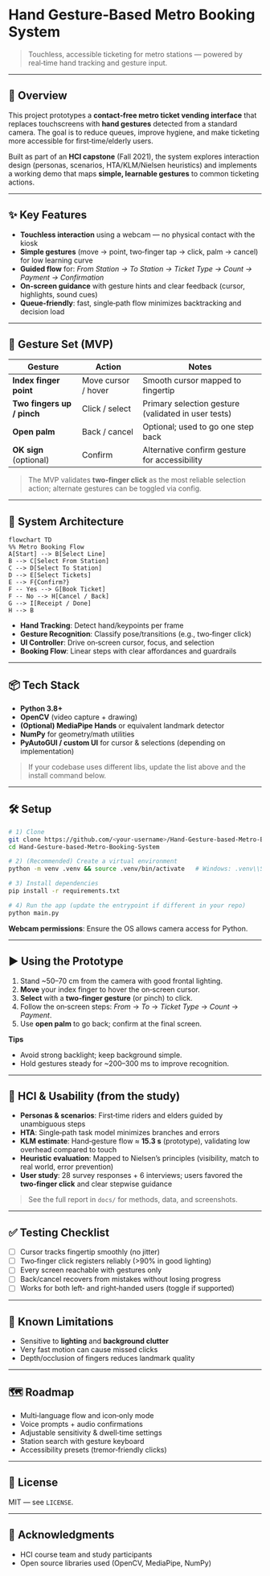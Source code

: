 # Hand Gesture‑Based Metro Booking System

> Touchless, accessible ticketing for metro stations — powered by real‑time hand tracking and gesture input.

---

## 🚀 Overview

This project prototypes a **contact‑free metro ticket vending interface** that replaces touchscreens with **hand gestures** detected from a standard camera. The goal is to reduce queues, improve hygiene, and make ticketing more accessible for first‑time/elderly users.

Built as part of an **HCI capstone** (Fall 2021), the system explores interaction design (personas, scenarios, HTA/KLM/Nielsen heuristics) and implements a working demo that maps **simple, learnable gestures** to common ticketing actions.

---

## ✨ Key Features

* **Touchless interaction** using a webcam — no physical contact with the kiosk
* **Simple gestures** (move → point, two‑finger tap → click, palm → cancel) for low learning curve
* **Guided flow** for: *From Station → To Station → Ticket Type → Count → Payment → Confirmation*
* **On‑screen guidance** with gesture hints and clear feedback (cursor, highlights, sound cues)
* **Queue‑friendly**: fast, single‑path flow minimizes backtracking and decision load

---

## 🧠 Gesture Set (MVP)

| Gesture                    | Action              | Notes                                               |
| -------------------------- | ------------------- | --------------------------------------------------- |
| **Index finger point**     | Move cursor / hover | Smooth cursor mapped to fingertip                   |
| **Two fingers up / pinch** | Click / select      | Primary selection gesture (validated in user tests) |
| **Open palm**              | Back / cancel       | Optional; used to go one step back                  |
| **OK sign** (optional)     | Confirm             | Alternative confirm gesture for accessibility       |

> The MVP validates **two‑finger click** as the most reliable selection action; alternate gestures can be toggled via config.

---

## 🧩 System Architecture

```mermaid
flowchart TD
%% Metro Booking Flow
A[Start] --> B[Select Line]
B --> C[Select From Station]
C --> D[Select To Station]
D --> E[Select Tickets]
E --> F{Confirm?}
F -- Yes --> G[Book Ticket]
F -- No --> H[Cancel / Back]
G --> I[Receipt / Done]
H --> B
```

* **Hand Tracking**: Detect hand/keypoints per frame
* **Gesture Recognition**: Classify pose/transitions (e.g., two‑finger click)
* **UI Controller**: Drive on‑screen cursor, focus, and selection
* **Booking Flow**: Linear steps with clear affordances and guardrails

---

## 📦 Tech Stack

* **Python 3.8+**
* **OpenCV** (video capture + drawing)
* **(Optional) MediaPipe Hands** or equivalent landmark detector
* **NumPy** for geometry/math utilities
* **PyAutoGUI / custom UI** for cursor & selections (depending on implementation)

> If your codebase uses different libs, update the list above and the install command below.

---

## 🛠️ Setup

```bash
# 1) Clone
git clone https://github.com/<your-username>/Hand-Gesture-based-Metro-Booking-System.git
cd Hand-Gesture-based-Metro-Booking-System

# 2) (Recommended) Create a virtual environment
python -m venv .venv && source .venv/bin/activate   # Windows: .venv\\Scripts\\activate

# 3) Install dependencies
pip install -r requirements.txt

# 4) Run the app (update the entrypoint if different in your repo)
python main.py
```

**Webcam permissions**: Ensure the OS allows camera access for Python.

---

## ▶️ Using the Prototype

1. Stand \~50–70 cm from the camera with good frontal lighting.
2. **Move** your index finger to hover the on‑screen cursor.
3. **Select** with a **two‑finger gesture** (or pinch) to click.
4. Follow the on‑screen steps: *From* → *To* → *Ticket Type* → *Count* → *Payment*.
5. Use **open palm** to go back; confirm at the final screen.

**Tips**

* Avoid strong backlight; keep background simple.
* Hold gestures steady for \~200–300 ms to improve recognition.

---

## 📐 HCI & Usability (from the study)

* **Personas & scenarios**: First‑time riders and elders guided by unambiguous steps
* **HTA**: Single‑path task model minimizes branches and errors
* **KLM estimate**: Hand‑gesture flow ≈ **15.3 s** (prototype), validating low overhead compared to touch
* **Heuristic evaluation**: Mapped to Nielsen’s principles (visibility, match to real world, error prevention)
* **User study**: 28 survey responses + 6 interviews; users favored the **two‑finger click** and clear stepwise guidance

> See the full report in `docs/` for methods, data, and screenshots.

---

## ✅ Testing Checklist

* [ ] Cursor tracks fingertip smoothly (no jitter)
* [ ] Two‑finger click registers reliably (>90% in good lighting)
* [ ] Every screen reachable with gestures only
* [ ] Back/cancel recovers from mistakes without losing progress
* [ ] Works for both left‑ and right‑handed users (toggle if supported)

---

## 🧪 Known Limitations

* Sensitive to **lighting** and **background clutter**
* Very fast motion can cause missed clicks
* Depth/occlusion of fingers reduces landmark quality

---

## 🗺️ Roadmap

* Multi‑language flow and icon‑only mode
* Voice prompts + audio confirmations
* Adjustable sensitivity & dwell‑time settings
* Station search with gesture keyboard
* Accessibility presets (tremor‑friendly clicks)

---


## 📄 License

MIT — see `LICENSE`.

---

## 🙏 Acknowledgments

* HCI course team and study participants
* Open source libraries used (OpenCV, MediaPipe, NumPy)
